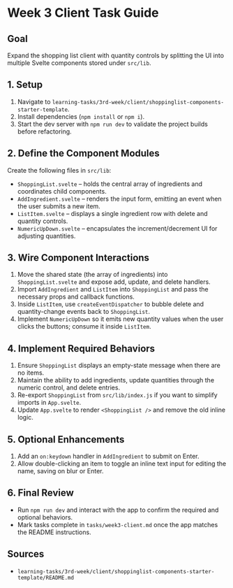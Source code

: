 # Week 3 Client Task Guide

## Goal
Expand the shopping list client with quantity controls by splitting the UI into multiple Svelte components stored under `src/lib`.

## 1. Setup
1. Navigate to `learning-tasks/3rd-week/client/shoppinglist-components-starter-template`.
2. Install dependencies (`npm install` or `npm i`).
3. Start the dev server with `npm run dev` to validate the project builds before refactoring.

## 2. Define the Component Modules
Create the following files in `src/lib`:
* `ShoppingList.svelte` – holds the central array of ingredients and coordinates child components.
* `AddIngredient.svelte` – renders the input form, emitting an event when the user submits a new item.
* `ListItem.svelte` – displays a single ingredient row with delete and quantity controls.
* `NumericUpDown.svelte` – encapsulates the increment/decrement UI for adjusting quantities.

## 3. Wire Component Interactions
1. Move the shared state (the array of ingredients) into `ShoppingList.svelte` and expose add, update, and delete handlers.
2. Import `AddIngredient` and `ListItem` into `ShoppingList` and pass the necessary props and callback functions.
3. Inside `ListItem`, use `createEventDispatcher` to bubble delete and quantity-change events back to `ShoppingList`.
4. Implement `NumericUpDown` so it emits new quantity values when the user clicks the buttons; consume it inside `ListItem`.

## 4. Implement Required Behaviors
1. Ensure `ShoppingList` displays an empty-state message when there are no items.
2. Maintain the ability to add ingredients, update quantities through the numeric control, and delete entries.
3. Re-export `ShoppingList` from `src/lib/index.js` if you want to simplify imports in `App.svelte`.
4. Update `App.svelte` to render `<ShoppingList />` and remove the old inline logic.

## 5. Optional Enhancements
1. Add an `on:keydown` handler in `AddIngredient` to submit on Enter.
2. Allow double-clicking an item to toggle an inline text input for editing the name, saving on blur or Enter.

## 6. Final Review
* Run `npm run dev` and interact with the app to confirm the required and optional behaviors.
* Mark tasks complete in `tasks/week3-client.md` once the app matches the README instructions.

## Sources
- `learning-tasks/3rd-week/client/shoppinglist-components-starter-template/README.md`
